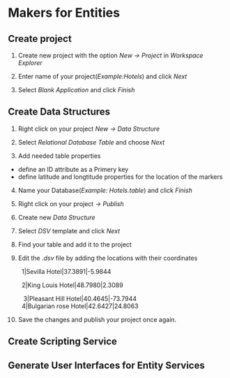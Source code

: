 # Makers for Entities

## Create project

1. Create new project with the option *New -> Project* in *Workspace Explorer*

2. Enter name of your project(*Example:Hotels*) and click *Next*

3. Select *Blank Application* and click *Finish*


## Create Data Structures

1. Right click on your project *New -> Data Structure*

2. Select *Relational Database Table* and choose *Next*

3. Add needed table properties

  - define an ID attribute as a Primery key
   
  - define latitude and longtitude properties for 
   the location of the markers

4. Name your Database(*Example: Hotels.table*) and click *Finish*

5. Right click on your project *-> Publish*

6. Create new *Data Structure* 

7. Select *DSV* template and click *Next*

8. Find your table and add it to the project

9. Edit the *.dsv* file by adding the locations with their coordinates

           1|Sevilla Hotel|37.3891|-5.9844
       
           2|King Louis Hotel|48.7980|2.3089
       
           3|Pleasant Hill Hotel|40.4645|-73.7944
        
           4|Bulgarian rose Hotel|42.6427|24.8063

10. Save the changes and publish your project once again.

## Create Scripting Service


## Generate User Interfaces for Entity Services
